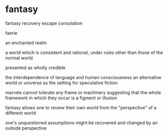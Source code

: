 # fantasy

fantasy
recovery
escape
consolation

faerie

an enchanted realm

a world which is consistent and rational, under rules other than those of the normal world

presented as wholly credible

the interdependence of language and human consciousness
an alternative world or universe as the setting for speculative fiction

marvels
cannot tolerate any frame or machinery suggesting that the whole framework in which they occur is a figment or illusion

fantasy allows one to review their own world from the "perspective" of a different world

one's unquestioned assumptions might be recovered and changed by an outside perspective
